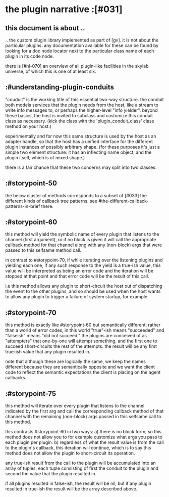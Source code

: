# the plugin narrative :[#031]

## this document is about ..

.. the custom plugin library implemented as part of [gv]. it is not about the
particular plugins. any documentation available for these can be found by
looking for a doc node locator next to the particular class name of each
plugin in its code node.

there is [#hl-070] an overview of all plugin-like facilities in the skylab
universe, of which this is one of at least six.


## :#understanding-plugin-conduits

"couduit" is the working title of this essential two-way structure. the
conduit both models services that the plugin needs from the host, like a
stream to write info messages to, or perhaps the higher-level "info yielder".
beyond these basics, the host is invited to subclass and customize this conduit
class as necessary. (kick the class with the 'plugin_conduit_class' class
method on your host.)

experimentally and for now this same structure is used by the host as an
adapter handle, so that the host has a unified interface for the different
plugin instances of possibly arbitrary shape. (for these purposes it's just
a simple two element structure: it has an inflecting name object, and the
plugin itself, which is of mixed shape.)

there is a fair chance that these two concerns may split into two classes.


## :#storypoint-50

the below cluster of methods corresponds to a subset of [#033] the different
kinds of callback tree patterns. see #the-different-callback-patterns-in-brief
there.


## :#storypoint-60

this method will yield the symbolic name of every plugin that listens to the
channel (first argument), or if no block is given it will call the appropriate
callback method for that channel along with any (non-block) args that were
passed to this selfsame method call.

in contrast to #storypoint-70, if while iterating over the listening plugins
and yielding each one, if any such response to the yield is a true-ish value,
this value will be interpreted as being an error code and the iteration will
be stopped at that point and that error code will be the result of this call.

i.e this method allows any plugin to short-circuit the host out of dispatching
the event to the other plugins, and so should be used when the host wants to
allow any plugin to trigger a failure of system startup, for example.


## :#storypoint-70

this method is exactly like #storypoint-60 but semantically different: rather
than a world of error codes, in this world "true"-ish means "succeeded" and
"falseish" means "did not succeed." the plugins are conceived of as
"attempters" that one-by-one will attempt something, and the first one to
succeed short-circuits the rest of the attempts. the result will be any
first true-ish value that any plugin resulted in.

note that although these are logically the same, we keep the names different
because they are semantically opposite and we want the client code to reflect
the semantic expectations the client is placing on the agent callbacks.


## :#storypoint-75

this method will iterate over every plugin that listens to the channel
indicated by the first arg and call the corresponding callback method of
that channel with the remaining (non-block) args passed in this selfsame
call to this method.

this contrasts #storypoint-60 in two ways: a) there is no block form, so
this method does not allow you to for example customize what args you pass
to each plugin per plugin. b) regardless of what the result value is from the
call to the plugin's callback, this iteration will continue, which is to say
this method does not allow the plugin to short-circuit its operation.

any true-ish result from the call to the plugin will be accumulated into an
array of tuples, each tuple consisting of first the conduit to the plugin and
second the value that the plugin resulted in.

if all plugins resulted in false-ish, the result will be nil; but if any
plugin resulted in true-ish the result will be the array described above.
